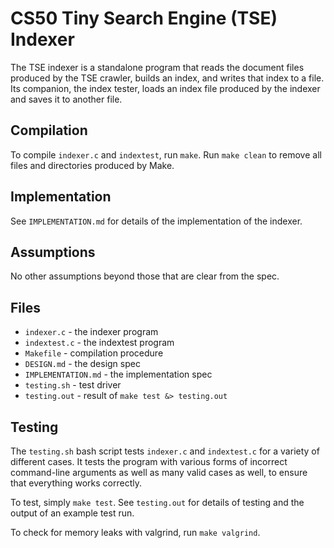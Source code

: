 # CS50 Tiny Search Engine (TSE) Indexer

The TSE indexer is a standalone program that reads the document files produced by the TSE crawler, builds an index, and writes that index to a file. Its companion, the index tester, loads an index file produced by the indexer and saves it to another file.

## Compilation

To compile `indexer.c` and `indextest`, run `make`. Run `make clean` to remove all files and directories produced by Make.

## Implementation

See `IMPLEMENTATION.md` for details of the implementation of the indexer.

## Assumptions

No other assumptions beyond those that are clear from the spec.

## Files

* `indexer.c` - the indexer program
* `indextest.c` - the indextest program
* `Makefile` - compilation procedure
* `DESIGN.md` - the design spec
* `IMPLEMENTATION.md` - the implementation spec
* `testing.sh` - test driver
* `testing.out` - result of `make test &> testing.out`

## Testing

The `testing.sh` bash script tests `indexer.c` and `indextest.c` for a variety of different cases. It tests the program with various forms of incorrect command-line arguments as well as many valid cases as well, to ensure that everything works correctly. 

To test, simply `make test`.
See `testing.out` for details of testing and the output of an example test run.

To check for memory leaks with valgrind, run `make valgrind`.